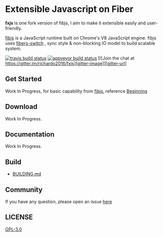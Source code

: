 # Extensible Javascript on Fiber

**fxjs** is one fork version of fibjs, I aim to make it extensible easily and user-friendly.

[fibjs] is a JavaScript runtime built on Chrome's V8 JavaScript engine.  fibjs uses [fibers-switch](https://en.wikipedia.org/wiki/Fiber_(computer_science))  , sync style & non-blocking IO model to build scalable system. 

[![travis build status][travis-image]][travis-url]
[![appveyor build status][appveyor-image]][appveyor-url]
[![Join the chat at https://gitter.im/richardo2016/fxjs][gitter-image]][gitter-url]

[fibjs]: https://fibjs.org
[travis-image]: https://img.shields.io/travis/richardo2016/fxjs.svg?style=flat-square
[travis-url]: https://travis-ci.org/richardo2016/fxjs
[appveyor-image]: https://ci.appveyor.com/api/projects/status/github/richardo2016/fxjs?svg=true
[appveyor-url]: https://ci.appveyor.com/project/richardo2016/fxjs
[gitter-image]: https://badges.gitter.im/richardo2016/fxjs.svg
[gitter-url]: https://gitter.im/richardo2016/fxjs?utm_source=badge&utm_medium=badge&utm_campaign=pr-badge&utm_content=badge

## Get Started

Work In Progress, for basic capability from [fibjs], reference [Beginning](http://fibjs.org/docs/guide/readme.md.html)

## Download

Work In Progress.

## Documentation

Work In Progress.

## Build

- [BUILDING.md](./BUILDING.md)

## Community

If you have any question, please open an issue [here](https://github.com/richardo2016/fxjs/issues)

## LICENSE

[GPL-3.0](./LICENSE.md)
